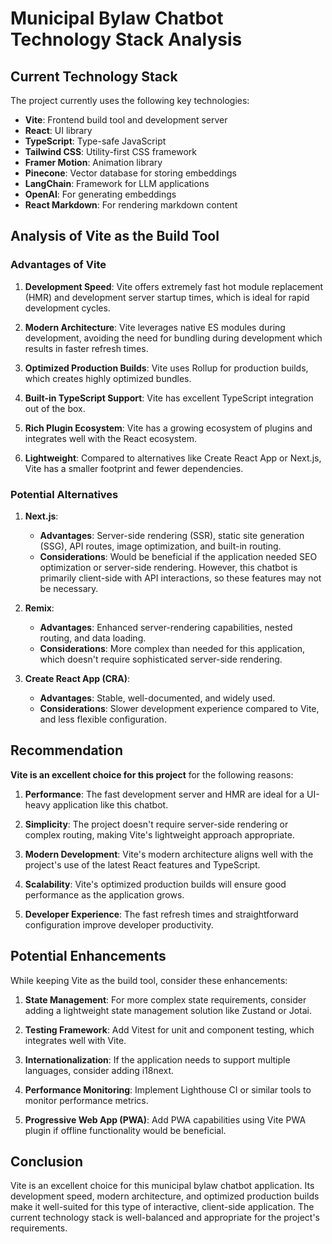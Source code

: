 # Municipal Bylaw Chatbot Technology Stack Analysis

## Current Technology Stack

The project currently uses the following key technologies:

- **Vite**: Frontend build tool and development server
- **React**: UI library
- **TypeScript**: Type-safe JavaScript
- **Tailwind CSS**: Utility-first CSS framework
- **Framer Motion**: Animation library
- **Pinecone**: Vector database for storing embeddings
- **LangChain**: Framework for LLM applications
- **OpenAI**: For generating embeddings
- **React Markdown**: For rendering markdown content

## Analysis of Vite as the Build Tool

### Advantages of Vite

1. **Development Speed**: Vite offers extremely fast hot module replacement (HMR) and development server startup times, which is ideal for rapid development cycles.

2. **Modern Architecture**: Vite leverages native ES modules during development, avoiding the need for bundling during development which results in faster refresh times.

3. **Optimized Production Builds**: Vite uses Rollup for production builds, which creates highly optimized bundles.

4. **Built-in TypeScript Support**: Vite has excellent TypeScript integration out of the box.

5. **Rich Plugin Ecosystem**: Vite has a growing ecosystem of plugins and integrates well with the React ecosystem.

6. **Lightweight**: Compared to alternatives like Create React App or Next.js, Vite has a smaller footprint and fewer dependencies.

### Potential Alternatives

1. **Next.js**:
   - **Advantages**: Server-side rendering (SSR), static site generation (SSG), API routes, image optimization, and built-in routing.
   - **Considerations**: Would be beneficial if the application needed SEO optimization or server-side rendering. However, this chatbot is primarily client-side with API interactions, so these features may not be necessary.

2. **Remix**:
   - **Advantages**: Enhanced server-rendering capabilities, nested routing, and data loading.
   - **Considerations**: More complex than needed for this application, which doesn't require sophisticated server-side rendering.

3. **Create React App (CRA)**:
   - **Advantages**: Stable, well-documented, and widely used.
   - **Considerations**: Slower development experience compared to Vite, and less flexible configuration.

## Recommendation

**Vite is an excellent choice for this project** for the following reasons:

1. **Performance**: The fast development server and HMR are ideal for a UI-heavy application like this chatbot.

2. **Simplicity**: The project doesn't require server-side rendering or complex routing, making Vite's lightweight approach appropriate.

3. **Modern Development**: Vite's modern architecture aligns well with the project's use of the latest React features and TypeScript.

4. **Scalability**: Vite's optimized production builds will ensure good performance as the application grows.

5. **Developer Experience**: The fast refresh times and straightforward configuration improve developer productivity.

## Potential Enhancements

While keeping Vite as the build tool, consider these enhancements:

1. **State Management**: For more complex state requirements, consider adding a lightweight state management solution like Zustand or Jotai.

2. **Testing Framework**: Add Vitest for unit and component testing, which integrates well with Vite.

3. **Internationalization**: If the application needs to support multiple languages, consider adding i18next.

4. **Performance Monitoring**: Implement Lighthouse CI or similar tools to monitor performance metrics.

5. **Progressive Web App (PWA)**: Add PWA capabilities using Vite PWA plugin if offline functionality would be beneficial.

## Conclusion

Vite is an excellent choice for this municipal bylaw chatbot application. Its development speed, modern architecture, and optimized production builds make it well-suited for this type of interactive, client-side application. The current technology stack is well-balanced and appropriate for the project's requirements.